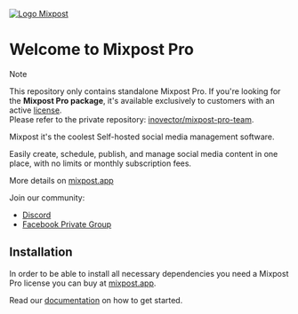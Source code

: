 
[<img src="./art/logo.svg" alt="Logo Mixpost" />](https://mixpost.app)


# Welcome to Mixpost Pro

> [!NOTE]
> This repository only contains standalone Mixpost Pro.
> If you're looking for the **Mixpost Pro package**, it's available exclusively to customers with an active [license](https://mixpost.app/pricing?utm_source=github&utm_medium=MixpostProTeamApp).  
> Please refer to the private repository: <a href="https://github.com/inovector/mixpost-pro-team" rel="nofollow noreferrer">inovector/mixpost-pro-team</a>.

Mixpost it's the coolest Self-hosted social media management software. 

Easily create, schedule, publish, and manage social media content in one place, with no limits or monthly subscription fees. 

More details on [mixpost.app](https://mixpost.app/)

Join our community:

- [Discord](https://mixpost.app/discord)
- [Facebook Private Group](https://www.facebook.com/groups/getmixpost)

## Installation

In order to be able to install all necessary dependencies you need a Mixpost Pro license you can buy at [mixpost.app](https://mixpost.app/).

Read our [documentation](https://docs.mixpost.app/pro) on how to get started.